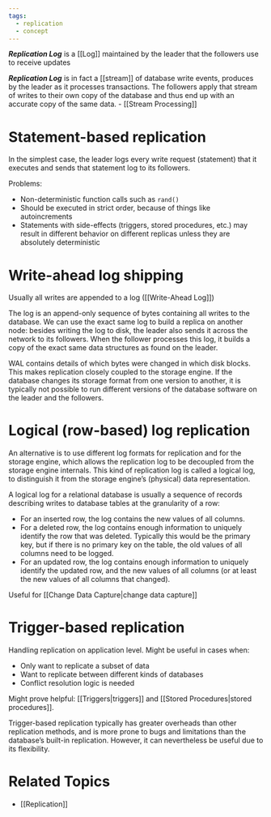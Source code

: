 ```yaml
---
tags:
  - replication
  - concept
---
```

***Replication Log*** is a [[Log]] maintained by the leader that the followers use to receive updates

***Replication Log*** is in fact a [[stream]] of database write events, produces by the leader as it processes transactions. The followers apply that stream of writes to their own copy of the database and thus end up with an accurate copy of the same data. - [[Stream Processing]]

# Statement-based replication

In the simplest case, the leader logs every write request (statement) that it executes and sends that statement log to its followers.

Problems:
- Non-deterministic function calls such as `rand()`
- Should be executed in strict order, because of things like autoincrements
- Statements with side-effects (triggers, stored procedures, etc.) may result in different behavior on different replicas unless they are absolutely deterministic

# Write-ahead log shipping

Usually all writes are appended to a log ([[Write-Ahead Log]])

The log is an append-only sequence of bytes containing all writes to the database. We can use the exact same log to build a replica on another node: besides writing the log to disk, the leader also sends it across the network to its followers. When the follower processes this log, it builds a copy of the exact same data structures as found on the leader.

WAL contains details of which bytes were changed in which disk blocks. This makes replication closely coupled to the storage engine. If the database changes its storage format from one version to another, it is typically not possible to run different versions of the database software on the leader and the followers.

# Logical (row-based) log replication

An alternative is to use different log formats for replication and for the storage engine, which allows the replication log to be decoupled from the storage engine internals. This kind of replication log is called a logical log, to distinguish it from the storage engine’s (physical) data representation.

A logical log for a relational database is usually a sequence of records describing writes to database tables at the granularity of a row:
- For an inserted row, the log contains the new values of all columns.
- For a deleted row, the log contains enough information to uniquely identify the row that was deleted. Typically this would be the primary key, but if there is no primary key on the table, the old values of all columns need to be logged.
- For an updated row, the log contains enough information to uniquely identify the updated row, and the new values of all columns (or at least the new values of all columns that changed).

Useful for [[Change Data Capture|change data capture]]

# Trigger-based replication

Handling replication on application level. Might be useful in cases when:
- Only want to replicate a subset of data
- Want to replicate between different kinds of databases
- Conflict resolution logic is needed

Might prove helpful: [[Triggers|triggers]] and [[Stored Procedures|stored procedures]].

Trigger-based replication typically has greater overheads than other replication methods, and is more prone to bugs and limitations than the database’s built-in replication. However, it can nevertheless be useful due to its flexibility.

# Related Topics
- [[Replication]]